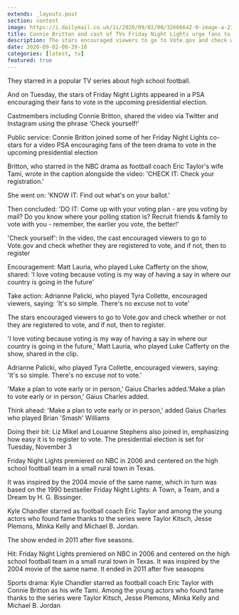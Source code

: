 ```yaml
---
extends: _layouts.post
section: content
image: https://i.dailymail.co.uk/1s/2020/09/02/00/32666642-0-image-a-23_1599002321476.jpg 
title: Connie Britton and cast of TVs Friday Night Lights urge fans to vote in social media PSA 
description: The stars encouraged viewers to go to Vote.gov and check whether or not they are registered to vote, and if not, then to register. 
date: 2020-09-02-00-39-10 
categories: [latest, tv] 
featured: true 
--- 
```

They starred in a popular TV series about high school football.

And on Tuesday, the stars of Friday Night Lights appeared in a PSA encouraging their fans to vote in the upcoming presidential election.

Castmembers including Connie Britton, shared the video via Twitter and Instagram using the phrase 'Check yourself!'

Public service: Connie Britton joined some of her Friday Night Lights co-stars for a video PSA encouraging fans of the teen drama to vote in the upcoming presidential election

Britton, who starred in the NBC drama as football coach Eric Taylor's wife Tami, wrote in the caption alongside the video: 'CHECK IT: Check your registration.'

She went on: 'KNOW IT: Find out what's on your ballot.'

Then concluded: 'DO IT: Come up with your voting plan - are you voting by mail? Do you know where your polling station is? Recruit friends & family to vote with you - remember, the earlier you vote, the better!'

'Check yourself': In the video, the cast encouraged viewers to go to Vote.gov and check whether they are registered to vote, and if not, then to register

Encouragement: Matt Lauria, who played Luke Cafferty on the show, shared: 'I love voting because voting is my way of having a say in where our country is going in the future'

Take action: Adrianne Palicki, who played Tyra Collette, encouraged viewers, saying: 'It's so simple. There's no excuse not to vote'

The stars encouraged viewers to go to Vote.gov and check whether or not they are registered to vote, and if not, then to register. 

'I love voting because voting is my way of having a say in where our country is going in the future,' Matt Lauria, who played Luke Cafferty on the show, shared in the clip.

Adrianne Palicki, who played Tyra Collette, encouraged viewers, saying: 'It's so simple. There's no excuse not to vote.'

'Make a plan to vote early or in person,' Gaius Charles added.'Make a plan to vote early or in person,' Gaius Charles added.

Think ahead: 'Make a plan to vote early or in person,' added Gaius Charles who played Brian 'Smash' Williams

Doing their bit: Liz Mikel and Louanne Stephens also joined in, emphasizing how easy it is to register to vote. The presidential election is set for Tuesday, November 3

Friday Night Lights premiered on NBC in 2006 and centered on the high school football team in a small rural town in Texas.

It was inspired by the 2004 movie of the same name, which in turn was based on the 1990 bestseller Friday Night Lights: A Town, a Team, and a Dream by H. G. Bissinger.

Kyle Chandler starred as football coach Eric Taylor and among the young actors who found fame thanks to the series were Taylor Kitsch, Jesse Plemons, Minka Kelly and Michael B. Jordan.

The show ended in 2011 after five seasons. 

Hit: Friday Night Lights premiered on NBC in 2006 and centered on the high school football team in a small rural town in Texas. It was inspired by the 2004 movie of the same name. It ended in 2011 after five seasopns

Sports drama: Kyle Chandler starred as football coach Eric Taylor with Connie Britton as his wife Tami. Among the young actors who found fame thanks to the series were Taylor Kitsch, Jesse Plemons, Minka Kelly and Michael B. Jordan

